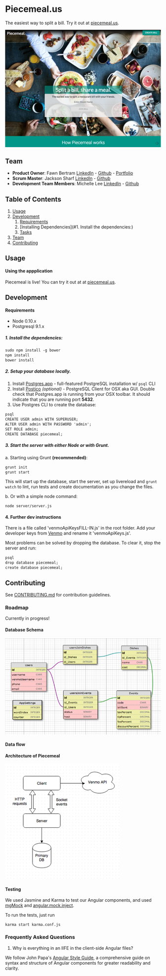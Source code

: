 # Piecemeal.us

The easiest way to split a bill. Try it out at [piecemeal.us](http://www.piecemeal.us/).

![front-page](fullpage.png)

## Team

  - __Product Owner__: Fawn Bertram [LinkedIn](#) - [Github](https://github.com/Faline10) - [Portfolio](#)
  - __Scrum Master__: Jackson Sharf [LinkedIn](#) - [Github](https://github.com/5harf)
  - __Development Team Members__: Michelle Lee [LinkedIn](#) - [Github](https://github.com/mi-lee)

## Table of Contents

1. [Usage](#Usage)
1. [Development](#development)
    1. [Requirements](#requirements)
    1. [Installing Dependencies](#1. Install the dependencies:)
    1. [Tasks](#tasks)
1. [Team](#team)
1. [Contributing](#contributing)

## Usage


#### Using the appplication

Piecemeal is live! You can try it out at at [piecemeal.us](http://www.piecemeal.us/).



## Development

#### Requirements

- Node 0.10.x
- Postgresql 9.1.x

##### 1. Install the dependencies:

```
sudo npm install -g bower
npm install
bower install
```

##### 2. Setup your database locally.
1. Install [Postgres.app](http://postgresapp.com/) - full-featured PostgreSQL installation w/ `psql` CLI
2. Install [Postico](https://eggerapps.at/postico/) *_(optional)_* - PostgreSQL Client for OSX aka GUI. Double check that Postgres.app is running from your OSX toolbar. It should indicate that you are running port **5432**.
3. Use Postgres CLI to create the database:

```
psql
CREATE USER admin WITH SUPERUSER;
ALTER USER admin WITH PASSWORD 'admin';
SET ROLE admin;
CREATE DATABASE piecemeal;
```


##### 3. Start the server with either Node or with Grunt.

a. Starting using Grunt **(recommended)**:
```
grunt init
grunt start
```

This will start up the database, start the server, set up livereload and `grunt watch` to lint, run tests and create documentation as you change the files.

b. Or with a simple node command:

```
node server/server.js
```

#### 4. Further dev instructions

There is a file called 'venmoApiKeysFILL-IN.js' in the root folder. Add your developer keys from [Venmo](https://developer.venmo.com/) and rename it 'venmoApiKeys.js'.

Most problems can be solved by dropping the database. To clear it, stop the server and run:

```
psql
drop database piecemeal;
create database piecemeal;
```



## Contributing

See [CONTRIBUTING.md](CONTRIBUTING.md) for contribution guidelines.


### Roadmap

Currently in progress!

#### Database Schema

![dbschema](dbschema.png)


#### Data flow

#### Architecture of Piecemeal
![architecture-diagram](architecture-diagram.png)


#### Testing

We used Jasmine and Karma to test our Angular components, and used [mgMock](https://docs.angularjs.org/api/ngMock) and [angular.mock.inject](https://docs.angularjs.org/api/ngMock/function/angular.mock.inject).

To run the tests, just run

```
karma start karma.conf.js
```


### Frequently Asked Questions


1. Why is everything in an IIFE in the client-side Angular files?

We follow John Papa's [Angular Style Guide](https://github.com/johnpapa/angular-styleguide), a comprehensive guide on syntax and structure of Angular components for greater readability and clarity.


